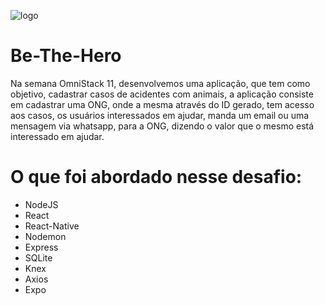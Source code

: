 ![logo](https://user-images.githubusercontent.com/29800954/77930906-d51cbf00-7281-11ea-8507-08b2eb4e64f7.png)


# Be-The-Hero
Na semana OmniStack 11, desenvolvemos uma aplicação, que tem como objetivo, cadastrar casos de acidentes com animais, a aplicação consiste em cadastrar uma ONG, onde a mesma através do ID gerado, tem acesso aos casos, os usuários interessados em ajudar, manda um email ou uma mensagem via whatsapp, para a ONG, dizendo o valor que o mesmo está interessado em ajudar.

# O que foi abordado nesse desafio:
* NodeJS
* React
* React-Native
* Nodemon
* Express
* SQLite
* Knex
* Axios
* Expo

